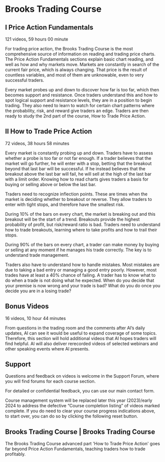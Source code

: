 # Brooks Trading Course

## I Price Action Fundamentals

121 videos, 59 hours 00 minute

For trading price action, the Brooks Trading Course is the most comprehensive source of information on reading and trading price charts. The Price Action Fundamentals sections explain basic chart reading, and well as how and why markets move. Markets are constantly in search of the current fair price, which is always changing. That price is the result of countless variables, and most of them are unknowable, even to very successful traders.

Every market probes up and down to discover how far is too far, which then becomes support and resistance. Once traders understand this and how to spot logical support and resistance levels, they are in a position to begin trading. They also need to learn to watch for certain chart patterns where the probability, risk, and reward give traders an edge. Traders are then ready to study the 2nd part of the course, How to Trade Price Action.

## II How to Trade Price Action

72 videos, 38 hours 58 minutes

Every market is constantly probing up and down. Traders have to assess whether a probe is too far or not far enough. If a trader believes that the market will go further, he will enter with a stop, betting that the breakout beyond that last bar will be successful. If he instead believes that the breakout above the last bar will fail, he will sell at the high of the last bar with a limit order. Knowing how to read charts gives traders a basis for buying or selling above or below the last bar.

Traders need to recognize inflection points. These are times when the market is deciding whether to breakout or reverse. They allow traders to enter with tight stops, and therefore have the smallest risk.

During 10% of the bars on every chart, the market is breaking out and this breakout will be the start of a trend. Breakouts provide the highest probability of profit, but risk/reward ratio is bad. Traders need to understand how to trade breakouts, learning where to take profits and how to trail their stops.

During 90% of the bars on every chart, a trader can make money by buying or selling at any moment if he manages his trade correctly. The key is to understand trade management.

Traders also have to understand how to handle mistakes. Most mistakes are due to taking a bad entry or managing a good entry poorly. However, most trades have at least a 40% chance of failing. A trader has to know what to do when a trade is not doing what he expected. When do you decide that your premise is now wrong and your trade is bad? What do you do once you decide you are in a losing trade?

## Bonus Videos

16 videos, 10 hour 44 minutes

From questions in the trading room and the comments after Al’s daily updates, Al can see it would be useful to expand coverage of some topics. Therefore, this section will hold additional videos that Al hopes traders will find helpful.
Al will also deliver rerecorded videos of selected webinars and other speaking events where Al presents.

## Support

Questions and feedback on videos is welcome in the Support Forum, where you will find forums for each course section.

For detailed or confidential feedback, you can use our main contact form.

Course management system will be replaced later this year (2023)/early 2024 to address the defective “Course completion listing” of videos marked complete. If you do need to clear your course progress indications above, to start over, you can do so by clicking the following reset button.

## Brooks Trading Course | Brooks Trading Course

The Brooks Trading Course advanced part 'How to Trade Price Action' goes far beyond Price Action Fundamentals, teaching traders how to trade profitably.
